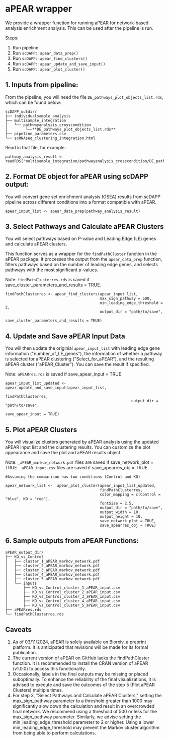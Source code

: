 # aPEAR wrapper


We provide a wrapper function for running aPEAR for network-based analysis enrichment analysis. This can be used after the pipeline is run.


Steps:
1. Run pipeline
2. Run `scDAPP::apear_data_prep()`
3. Run `scDAPP::apear_find_clusters()`
4. Run `scDAPP::apear_update_and_save_input()`
5. Run `scDAPP::apear_plot_cluster()`




## 1. Inputs from pipeline: 

From the pipeline, you will need the file `DE_pathways_plot_objects_list.rds`, which can be found below:



```
scDAPP_outdir/
├── individualsample_analysis
├── multisample_integration
│   └── pathwayanalysis_crosscondition
│        └──**DE_pathways_plot_objects_list.rds**
├── pipeline_parameters.csv
└── scRNAseq_clustering_integration.html
```

Read in that file, for example:

```
pathway_analysis_result <- readRDS("multisample_integration/pathwayanalysis_crosscondition/DE_pathways_plot_objects_list.rds")

```


## 2. Format DE object for aPEAR using scDAPP output:

You will convert gene set enrichment analysis (GSEA) results from scDAPP pipeline across different conditions into a format compatible with aPEAR.

```
apear_input_list <- apear_data_prep(pathway_analysis_result)
```



## 3. Select Pathways and Calculate aPEAR Clusters

You will select pathways based on P-value and Leading Edge (LE) genes and calculate aPEAR clusters. 

This function serves as a wrapper for the `findPathCluster` function in the aPEAR package. It processes the output from the `apear_data_prep` function, filters pathways based on the number of leading edge genes, and selects pathways with the most significant p-values.

Note: `findPathClusterres.rds` is saved if save_cluster_parameters_and_results = TRUE. 

```
findPathClusterres <- apear_find_clusters(apear_input_list,
                                          max_sign_pathway = 500,
                                          min_leading_edge_threshold = 2,
                                          output_dir = "path/to/save",
                                          save_cluster_parameters_and_results = TRUE) 
```

## 4. Update and Save aPEAR Input Data 

You will then update the originial `apear_input_list` with leading edge gene information ("number_of_LE_genes"), the information of whether a pathway is selected for aPEAR clustering ("Select_for_aPEAR"), and the resulting aPEAR cluster ("aPEAR_Cluster"). You can save the result if specified.

Note: `aPEARres.rds` is saved if save_apear_input = TRUE.

```
apear_input_list_updated <- apear_update_and_save_input(apear_input_list,
                                                        findPathClusterres,
                                                        output_dir = "path/to/save",
                                                        save_apear_input = TRUE)
```

## 5. Plot aPEAR Clusters

You will visualize clusters generated by aPEAR analysis using the updated aPEAR input list and the clustering results. You can customize the plot appearance and save the plot and aPEAR results object.

Note: `_aPEAR_markov_network.pdf` files are saved if save_network_plot = TRUE.
      `_aPEAR_input.csv` files are saved if save_apearres_obj = TRUE.

```
#Assuming the comparison has two conditions (Control and KO)

apear_network_list <-  apear_plot_cluster(apear_input_list_updated,
                                          findPathClusterres,
                                          color_mapping = c(Control = "blue", KO = "red"),
                                          fontSize = 2.5,
                                          output_dir = "path/to/save",
                                          output_width = 10,
                                          output_height = 10,
                                          save_network_plot = TRUE,
                                          save_apearres_obj = TRUE)
```

## 6. Sample outputs from aPEAR Functions:
```
aPEAR_output_dir/
├── KO_vs_Control
│   ├── cluster_1_aPEAR_markov_network.pdf
│   ├── cluster_2_aPEAR_markov_network.pdf
│   ├── cluster_3_aPEAR_markov_network.pdf
│   ├── cluster_4_aPEAR_markov_network.pdf
│   ├── cluster_5_aPEAR_markov_network.pdf
│   └── inputs
│       ├── KO_vs_Control_cluster_1_aPEAR_input.csv
│       ├── KO_vs_Control_cluster_2_aPEAR_input.csv
│       ├── KO_vs_Control_cluster_3_aPEAR_input.csv
│       ├── KO_vs_Control_cluster_4_aPEAR_input.csv
│       ├── KO_vs_Control_cluster_5_aPEAR_input.csv
├── aPEARres.rds
└── findPathClusterres.rds
```

## Caveats
1. As of 03/11/2024, aPEAR is solely available on Biorxiv, a preprint platform. It is anticipated that revisions will be made for its formal publication.
2. The current version of aPEAR on GitHub lacks the findPathCluster function. It is recommended to install the CRAN version of aPEAR (v1.0.0) to access this functionality.
3. Occasionally, labels in the final outputs may be missing or placed suboptimally. To enhance the reliability of the final visualizations, it is advised to execute and save the outcomes of the step 5 (Plot aPEAR Clusters) multiple times.
4. For step 3, "Select Pathways and Calculate aPEAR Clusters," setting the max_sign_pathway parameter to a threshold greater than 1000 may significantly slow down the calculation and result in an overcrowded final network. We recommend using a threshold of 500 or less for the max_sign_pathway parameter. Similarly, we advise setting the min_leading_edge_threshold parameter to 2 or higher. Using a lower min_leading_edge_threshold may prevent the Markov cluster algorithm from being able to perform calculations.




